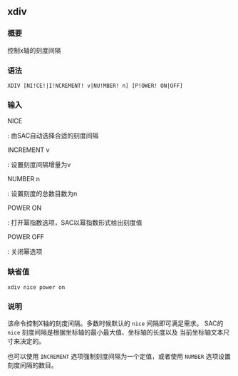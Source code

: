## xdiv 

### 概要

控制x轴的刻度间隔

### 语法

``` {.bash}
XDIV [NI!CE!|I!NCREMENT! v|NU!MBER! n] [P!OWER! ON|OFF]
```

### 输入

NICE

:   由SAC自动选择合适的刻度间隔

INCREMENT v

:   设置刻度间隔增量为v

NUMBER n

:   设置刻度的总数目数为n

POWER ON

:   打开幂指数选项，SAC以幂指数形式给出刻度值

POWER OFF

:   关闭幂选项

### 缺省值

``` {.bash}
xdiv nice power on
```

### 说明

该命令控制X轴的刻度间隔。多数时候默认的 `nice` 间隔即可满足需求。 SAC的
`nice` 刻度间隔是根据坐标轴的最小最大值、坐标轴的长度以及
当前坐标轴文本尺寸来决定的。

也可以使用 `INCREMENT` 选项强制刻度间隔为一个定值，或者使用 `NUMBER`
选项设置刻度间隔的数目。
